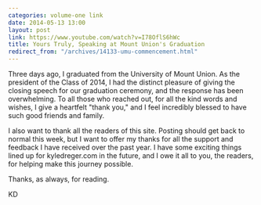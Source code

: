 ```yaml
---
categories: volume-one link
date: 2014-05-13 13:00
layout: post
link: https://www.youtube.com/watch?v=I78OflS6hWc
title: Yours Truly, Speaking at Mount Union's Graduation
redirect_from: "/archives/14133-umu-commencement.html"
---
```



Three days ago, I graduated from the University of Mount Union. As the president of the Class of 2014, I had the distinct pleasure of giving the closing speech for our graduation ceremony, and the response has been overwhelming. To all those who reached out, for all the kind words and wishes, I give a heartfelt "thank you," and I feel incredibly blessed to have such good friends and family. 

I also want to thank all the readers of this site. Posting should get back to normal this week, but I want to offer my thanks for all the support and feedback I have received over the past year. I have some exciting things lined up for kyledreger.com in the future, and I owe it all to you, the readers, for helping make this journey possible. 

Thanks, as always, for reading. 

KD
